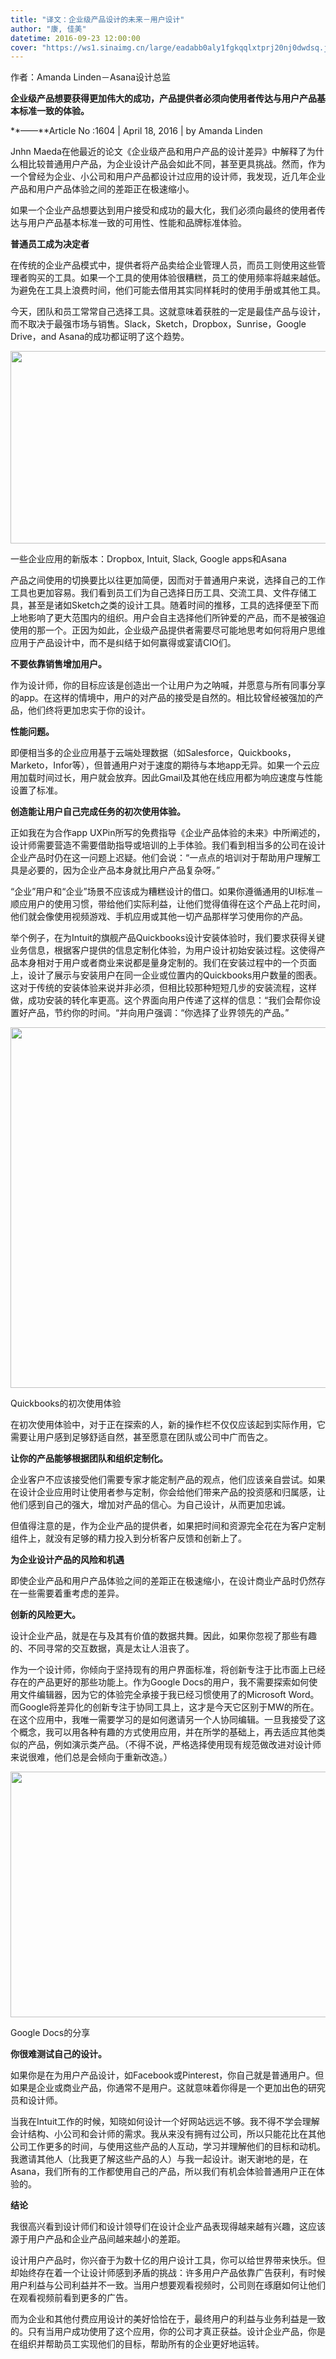 ```yaml
---
title: "译文：企业级产品设计的未来－用户设计"
author: "康, 佳美"
datetime: 2016-09-23 12:00:00
cover: "https://ws1.sinaimg.cn/large/eadabb0aly1fgkqqlxtprj20nj0dwdsq.jpg"
---
```


作者：Amanda Linden－Asana设计总监  


**企业级产品想要获得更加伟大的成功，产品提供者必须向使用者传达与用户产品基本标准一致的体验。**  


**——**Article No :1604 | April 18, 2016 | by Amanda Linden  


Jnhn Maeda在他最近的论文《企业级产品和用户产品的设计差异》中解释了为什么相比较普通用户产品，为企业设计产品会如此不同，甚至更具挑战。然而，作为一个曾经为企业、小公司和用户产品都设计过应用的设计师，我发现，近几年企业产品和用户产品体验之间的差距正在极速缩小。  


如果一个企业产品想要达到用户接受和成功的最大化，我们必须向最终的使用者传达与用户产品基本标准一致的可用性、性能和品牌标准体验。  


**普通员工成为决定者**  


在传统的企业产品模式中，提供者将产品卖给企业管理人员，而员工则使用这些管理者购买的工具。如果一个工具的使用体验很糟糕，员工的使用频率将越来越低。为避免在工具上浪费时间，他们可能去借用其实同样耗时的使用手册或其他工具。  


今天，团队和员工常常自己选择工具。这就意味着获胜的一定是最佳产品与设计，而不取决于最强市场与销售。Slack，Sketch，Dropbox，Sunrise，Google Drive，and Asana的成功都证明了这个趋势。  


<img src="https://ws1.sinaimg.cn/large/eadabb0aly1fgqhwhxyafj20ir08kwh7.jpg" alt="" width="675" height="308" />
  


一些企业应用的新版本：Dropbox, Intuit, Slack, Google apps和Asana  


产品之间使用的切换要比以往更加简便，因而对于普通用户来说，选择自己的工作工具也更加容易。我们看到员工们为自己选择日历工具、交流工具、文件存储工具，甚至是诸如Sketch之类的设计工具。随着时间的推移，工具的选择便至下而上地影响了更大范围内的组织。用户会自主选择他们所钟爱的产品，而不是被强迫使用的那一个。正因为如此，企业级产品提供者需要尽可能地思考如何将用户思维应用于产品设计中，而不是纠结于如何赢得或宴请CIO们。  


**不要依靠销售增加用户。**  


作为设计师，你的目标应该是创造出一个让用户为之呐喊，并愿意与所有同事分享的app。在这样的情境中，用户的对产品的接受是自然的。相比较曾经被强加的产品，他们终将更加忠实于你的设计。  


**性能问题。**  


即便相当多的企业应用基于云端处理数据（如Salesforce，Quickbooks，Marketo，Infor等），但普通用户对于速度的期待与本地app无异。如果一个云应用加载时间过长，用户就会放弃。因此Gmail及其他在线应用都为响应速度与性能设置了标准。  


**创造能让用户自己完成任务的初次使用体验。**  


正如我在为合作app UXPin所写的免费指导《企业产品体验的未来》中所阐述的，设计师需要营造不需要借助指导或培训的上手体验。我们看到相当多的公司在设计企业产品时仍在这一问题上迟疑。他们会说：“一点点的培训对于帮助用户理解工具是必要的，因为企业产品本身就比用户产品复杂呀。”  


“企业”用户和“企业”场景不应该成为糟糕设计的借口。如果你遵循通用的UI标准－顺应用户的使用习惯，带给他们实际利益，让他们觉得值得在这个产品上花时间，他们就会像使用视频游戏、手机应用或其他一切产品那样学习使用你的产品。  


举个例子，在为Intuit的旗舰产品Quickbooks设计安装体验时，我们要求获得关键业务信息，根据客户提供的信息定制化体验，为用户设计初始安装过程。这使得产品本身相对于用户或者商业来说都是量身定制的。我们在安装过程中的一个页面上，设计了展示与安装用户在同一企业或位置内的Quickbooks用户数量的图表。这对于传统的安装体验来说并非必须，但相比较那种短短几步的安装流程，这样做，成功安装的转化率更高。这个界面向用户传递了这样的信息：“我们会帮你设置好产品，节约你的时间。“并向用户强调：“你选择了业界领先的产品。”  


<img src="https://ws1.sinaimg.cn/large/eadabb0aly1fgqhxxfdp4j20j00g1jv3.jpg" alt="" width="684" height="577" />
  


Quickbooks的初次使用体验  


在初次使用体验中，对于正在探索的人，新的操作栏不仅仅应该起到实际作用，它需要让用户感到足够舒适自然，甚至愿意在团队或公司中广而告之。  


**让你的产品能够根据团队和组织定制化。**  


企业客户不应该接受他们需要专家才能定制产品的观点，他们应该亲自尝试。如果在设计企业应用时让使用者参与定制，你会给他们带来产品的投资感和归属感，让他们感到自己的强大，增加对产品的信心。为自己设计，从而更加忠诚。  


但值得注意的是，作为企业产品的提供者，如果把时间和资源完全花在为客户定制组件上，就没有足够的精力投入到分析客户反馈和创新上了。  


**为企业设计产品的风险和机遇**  


即使企业产品和用户产品体验之间的差距正在极速缩小，在设计商业产品时仍然存在一些需要着重考虑的差异。  


**创新的风险更大。**  


设计企业产品，就是在与及其有价值的数据共舞。因此，如果你忽视了那些有趣的、不同寻常的交互数据，真是太让人沮丧了。  


作为一个设计师，你倾向于坚持现有的用户界面标准，将创新专注于比市面上已经存在的产品更好的那些功能上。作为Google Docs的用户，我不需要探索如何使用文件编辑器，因为它的体验完全承接于我已经习惯使用了的Microsoft Word。而Google将差异化的创新专注于协同工具上，这才是今天它区别于MW的所在。在这个应用中，我唯一需要学习的是如何邀请另一个人协同编辑。一旦我接受了这个概念，我可以用各种有趣的方式使用应用，并在所学的基础上，再去适应其他类似的产品，例如演示类产品。（不得不说，严格选择使用现有规范做改进对设计师来说很难，他们总是会倾向于重新改造。）  


<img src="https://ws1.sinaimg.cn/large/eadabb0aly1fgqhyr8lpdj20jb0axgnk.jpg" alt="" width="695" height="393" />
  


Google Docs的分享  


**你很难测试自己的设计。**  


如果你是在为用户产品设计，如Facebook或Pinterest，你自己就是普通用户。但如果是企业或商业产品，你通常不是用户。这就意味着你得是一个更加出色的研究员和设计师。  


当我在Intuit工作的时候，知晓如何设计一个好网站远远不够。我不得不学会理解会计结构、小公司和会计师的需求。我从来没有拥有过公司，所以只能花比在其他公司工作更多的时间，与使用这些产品的人互动，学习并理解他们的目标和动机。我邀请其他人（比我更了解这些产品的人）与我一起设计。谢天谢地的是，在Asana，我们所有的工作都使用自己的产品，所以我们有机会体验普通用户正在体验的。  


**结论**  


我很高兴看到设计师们和设计领导们在设计企业产品表现得越来越有兴趣，这应该源于用户产品和企业产品间越来越小的差距。  


设计用户产品时，你兴奋于为数十亿的用户设计工具，你可以给世界带来快乐。但却始终存在着一个让设计师感到矛盾的挑战：许多用户产品依靠广告获利，有时候用户利益与公司利益并不一致。当用户想要观看视频时，公司则在琢磨如何让他们在观看视频前看到更多的广告。  


而为企业和其他付费应用设计的美好恰恰在于，最终用户的利益与业务利益是一致的。只有当用户成功使用了这个应用，你的公司才真正获益。设计企业产品，你是在组织并帮助员工实现他们的目标，帮助所有的企业更好地运转。